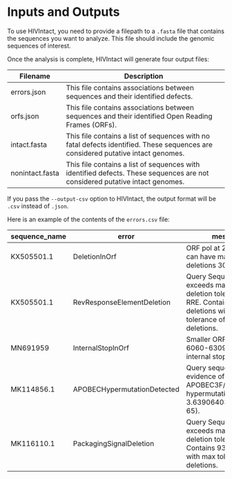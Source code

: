 
# Inputs and Outputs

To use HIVIntact, you need to provide a filepath to a `.fasta` file that contains the sequences you want to analyze.
This file should include the genomic sequences of interest.

Once the analysis is complete, HIVIntact will generate four output files:

| Filename         | Description                                                  |
| ---------------- | ------------------------------------------------------------ |
| errors.json      | This file contains associations between sequences and their identified defects. |
| orfs.json        | This file contains associations between sequences and their identified Open Reading Frames (ORFs). |
| intact.fasta     | This file contains a list of sequences with no fatal defects identified. These sequences are considered putative intact genomes. |
| nonintact.fasta  | This file contains a list of sequences with identified defects. These sequences are not considered putative intact genomes. |

If you pass the `--output-csv` option to HIVIntact, the output format will be `.csv` instead of `.json`.

Here is an example of the contents of the `errors.csv` file:

| sequence_name | error                          | message                                                                                             |
|---------------|--------------------------------|-----------------------------------------------------------------------------------------------------|
| KX505501.1    | DeletionInOrf                  | ORF pol at 2084-5096 can have maximum deletions 30, got 2892                                    |
| KX505501.1    | RevResponseElementDeletion     | Query Sequence exceeds maximum deletion tolerance in RRE. Contains 35 deletions with max tolerance of 20 deletions. |
| MN691959      | InternalStopInOrf              | Smaller ORF vpu at 6060-6309 contains an internal stop codon                                     |
| MK114856.1    | APOBECHypermutationDetected    | Query sequence shows evidence of APOBEC3F/G-mediated hypermutation (p = 3.639064030015132e-65).  |
| MK116110.1    | PackagingSignalDeletion        | Query Sequence exceeds maximum deletion tolerance in PSI. Contains 93 deletions with max tolerance of 10 deletions. |

